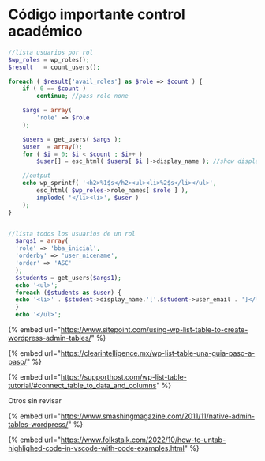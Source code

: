 # Código importante control académico

```php
//lista usuarios por rol
$wp_roles = wp_roles();
$result   = count_users();

foreach ( $result['avail_roles'] as $role => $count ) {
    if ( 0 == $count )
        continue; //pass role none

    $args = array(
        'role' => $role
    );

    $users = get_users( $args );
    $user  = array();
    for ( $i = 0; $i < $count ; $i++ )
        $user[] = esc_html( $users[ $i ]->display_name ); //show display name

    //output
    echo wp_sprintf( '<h2>%1$s</h2><ul><li>%2$s</li></ul>',
        esc_html( $wp_roles->role_names[ $role ] ),
        implode( '</li><li>', $user )
    );
}


//lista todos los usuarios de un rol
  $args1 = array(
  'role' => 'bba_inicial',
  'orderby' => 'user_nicename',
  'order' => 'ASC'
  );
  $students = get_users($args1);
  echo '<ul>';
  foreach ($students as $user) {
  echo '<li>' . $student->display_name.'['.$student->user_email . ']</li>';
  }
  echo '</ul>';
```

{% embed url="https://www.sitepoint.com/using-wp-list-table-to-create-wordpress-admin-tables/" %}

{% embed url="https://clearintelligence.mx/wp-list-table-una-guia-paso-a-paso/" %}

{% embed url="https://supporthost.com/wp-list-table-tutorial/#connect_table_to_data_and_columns" %}

Otros sin revisar

{% embed url="https://www.smashingmagazine.com/2011/11/native-admin-tables-wordpress/" %}

{% embed url="https://www.folkstalk.com/2022/10/how-to-untab-highlighed-code-in-vscode-with-code-examples.html" %}
